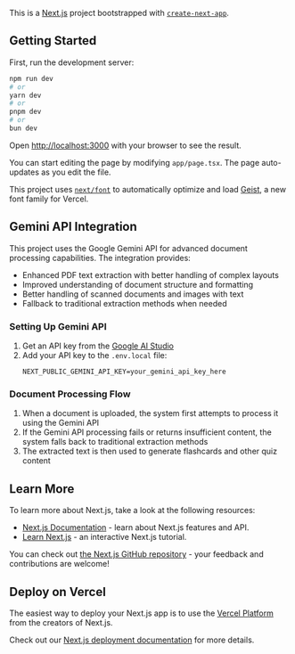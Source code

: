 This is a [Next.js](https://nextjs.org) project bootstrapped with [`create-next-app`](https://nextjs.org/docs/app/api-reference/cli/create-next-app).

## Getting Started

First, run the development server:

```bash
npm run dev
# or
yarn dev
# or
pnpm dev
# or
bun dev
```

Open [http://localhost:3000](http://localhost:3000) with your browser to see the result.

You can start editing the page by modifying `app/page.tsx`. The page auto-updates as you edit the file.

This project uses [`next/font`](https://nextjs.org/docs/app/building-your-application/optimizing/fonts) to automatically optimize and load [Geist](https://vercel.com/font), a new font family for Vercel.

## Gemini API Integration

This project uses the Google Gemini API for advanced document processing capabilities. The integration provides:

- Enhanced PDF text extraction with better handling of complex layouts
- Improved understanding of document structure and formatting
- Better handling of scanned documents and images with text
- Fallback to traditional extraction methods when needed

### Setting Up Gemini API

1. Get an API key from the [Google AI Studio](https://makersuite.google.com/app/apikey)
2. Add your API key to the `.env.local` file:
   ```
   NEXT_PUBLIC_GEMINI_API_KEY=your_gemini_api_key_here
   ```

### Document Processing Flow

1. When a document is uploaded, the system first attempts to process it using the Gemini API
2. If the Gemini API processing fails or returns insufficient content, the system falls back to traditional extraction methods
3. The extracted text is then used to generate flashcards and other quiz content

## Learn More

To learn more about Next.js, take a look at the following resources:

- [Next.js Documentation](https://nextjs.org/docs) - learn about Next.js features and API.
- [Learn Next.js](https://nextjs.org/learn) - an interactive Next.js tutorial.

You can check out [the Next.js GitHub repository](https://github.com/vercel/next.js) - your feedback and contributions are welcome!

## Deploy on Vercel

The easiest way to deploy your Next.js app is to use the [Vercel Platform](https://vercel.com/new?utm_medium=default-template&filter=next.js&utm_source=create-next-app&utm_campaign=create-next-app-readme) from the creators of Next.js.

Check out our [Next.js deployment documentation](https://nextjs.org/docs/app/building-your-application/deploying) for more details.
